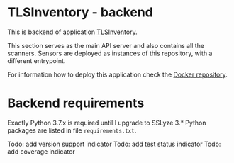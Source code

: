 # TLSInventory - backend

This is backend of application [TLSInventory](https://github.com/TLSInventory).

This section serves as the main API server and also contains all the scanners.
Sensors are deployed as instances of this repository, with a different entrypoint.

For information how to deploy this application check the [Docker repository](https://github.com/TLSInventory/Docker).

# Backend requirements 

Exactly Python 3.7.x is required until I upgrade to SSLyze 3.*
Python packages are listed in file `requirements.txt`.

Todo: add version support indicator
Todo: add test status indicator
Todo: add coverage indicator
